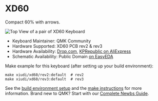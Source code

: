 # XD60

Compact 60% with arrows.

![Top View of a pair of XD60 Keyboard](https://i.imgur.com/3Jq2743.jpg)

* Keyboard Maintainer: QMK Community
* Hardware Supported: XD60 PCB rev2 & rev3
* Hardware Availability: [Drop.com](https://www.drop.com/buy/xd60-xd64-custom-mechanical-keyboard-kit?mode=guest_open), [KPRepublic on AliExpress](https://www.aliexpress.com/item/32814945677.html)
* Schematic Availability: Public Domain [on EasyEDA](https://easyeda.com/langzisanshao/xd60)

Make example for this keyboard (after setting up your build environment):

    make xiudi/xd60/rev2:default  # rev2
    make xiudi/xd60/rev3:default  # rev3

See the [build environment setup](https://docs.qmk.fm/#/getting_started_build_tools) and the [make instructions](https://docs.qmk.fm/#/getting_started_make_guide) for more information. Brand new to QMK? Start with our [Complete Newbs Guide](https://docs.qmk.fm/#/newbs).

